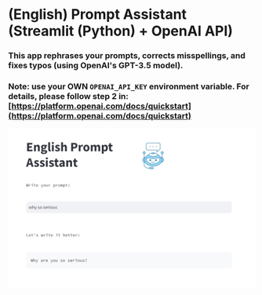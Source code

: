# (English) Prompt Assistant (Streamlit (Python) + OpenAI API)

### This app rephrases your prompts, corrects misspellings, and fixes typos (using OpenAI's GPT-3.5 model).

### **Note**: use your OWN ```OPENAI_API_KEY``` environment variable. For details, please follow **step 2** in: [https://platform.openai.com/docs/quickstart](https://platform.openai.com/docs/quickstart)
![Screenshot](screenshot.jpg)
